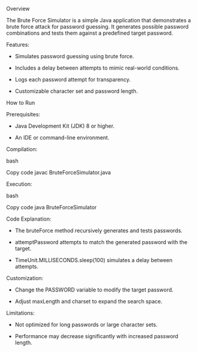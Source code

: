 Overview

The Brute Force Simulator is a simple Java application that demonstrates a brute force attack for password guessing. It generates possible password combinations and tests them against a predefined target password.



Features:

- Simulates password guessing using brute force.

- Includes a delay between attempts to mimic real-world conditions.

- Logs each password attempt for transparency.

- Customizable character set and password length.



How to Run

Prerequisites:

- Java Development Kit (JDK) 8 or higher.

- An IDE or command-line environment.

Compilation:

bash

Copy code
javac BruteForceSimulator.java

Execution:

bash

Copy code
java BruteForceSimulator

Code Explanation:

- The bruteForce method recursively generates and tests passwords.

- attemptPassword attempts to match the generated password with the target.

- TimeUnit.MILLISECONDS.sleep(100) simulates a delay between attempts.

Customization:

- Change the PASSWORD variable to modify the target password.

- Adjust maxLength and charset to expand the search space.

Limitations:

- Not optimized for long passwords or large character sets.

- Performance may decrease significantly with increased password length.

